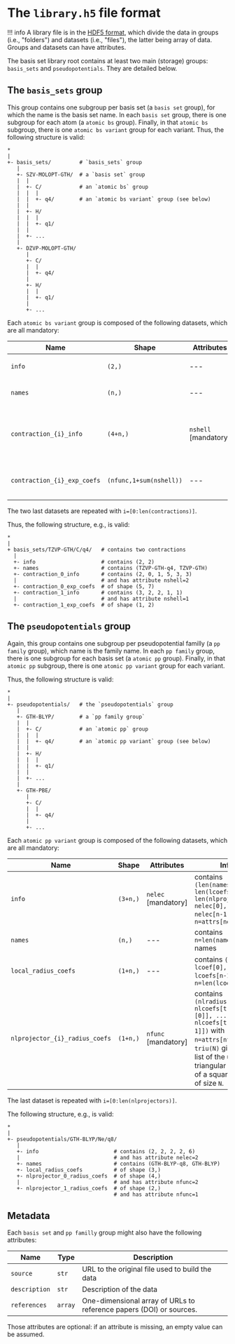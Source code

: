 # The `library.h5` file format

!!! info
    A library file is in the [HDF5 format](https://www.hdfgroup.org/solutions/hdf5/), which divide the data in groups (i.e., "folders") and datasets (i.e., "files"), the latter being array of data.
    Groups and datasets can have attributes.

The basis set library root contains at least two main (storage) groups: `basis_sets` and `pseudopotentials`.
They are detailed below.

## The `basis_sets` group

This group contains one subgroup per basis set (a `basis set` group), for which the name is the basis set name.
In each `basis set` group, there is one subgroup for each atom (a `atomic bs` group).
Finally, in that `atomic bs` subgroup, there is one `atomic bs variant` group for each variant.
Thus, the following structure is valid:

```
*
|
+- basis_sets/         # `basis_sets` group
   |
   +- SZV-MOLOPT-GTH/  # a `basis set` group
   |  |
   |  +- C/            # an `atomic bs` group
   |  |  |
   |  |  +- q4/        # an `atomic bs variant` group (see below)
   |  |
   |  +- H/
   |  |  |
   |  |  +- q1/
   |  |
   |  +- ...
   |
   +- DZVP-MOLOPT-GTH/
      |
      +- C/
      |  |
      |  +- q4/
      |
      +- H/
      |  |
      |  +- q1/
      |
      +- ...
```

Each `atomic bs variant` group is composed of the following datasets, which are all mandatory:

| Name                        | Shape                   | Attributes           | Info                                                                                              |
|-----------------------------|-------------------------|----------------------|---------------------------------------------------------------------------------------------------|
| `info`                      | `(2,)`                  | ---                  | contains `(len(names), len(contractions))`                                                        |
| `names`                     | `(n,)`                  | ---                  | contains `n=len(names)` names                                                                     |
| `contraction_{i}_info`      | `(4+n,)`                | `nshell` [mandatory] | contains `(principle_n, l_min, l_max, nfunc, nshell[0], ..., nshell[n-1])` with `n=attrs[nshell]` |
| `contraction_{i}_exp_coefs` | `(nfunc,1+sum(nshell))` | ---                  | contains exponents in `[:, 0]` and coefficients in `[:, 1:]`                                      |

The two last datasets are repeated with `i=[0:len(contractions)]`.

Thus, the following structure, e.g., is valid:

```
*
|
+ basis_sets/TZVP-GTH/C/q4/   # contains two contractions
  |
  +- info                     # contains (2, 2)
  +- names                    # contains (TZVP-GTH-q4, TZVP-GTH)
  +- contraction_0_info       # contains (2, 0, 1, 5, 3, 3)
  |                           # and has attribute nshell=2
  +- contraction_0_exp_coefs  # of shape (5, 7)
  +- contraction_1_info       # contains (3, 2, 2, 1, 1)
  |                           # and has attribute nshell=1
  +- contraction_1_exp_coefs  # of shape (1, 2)
```

## The `pseudopotentials` group

Again, this group contains one subgroup per pseudopotential familly (a `pp family` group), which name is the family name.
In each `pp family` group, there is one subgroup for each basis set (a `atomic pp` group).
Finally, in that `atomic pp` subgroup, there is one `atomic pp variant` group for each variant.

Thus, the following structure is valid:

```
*
|
+- pseudopotentials/   # the `pseudopotentials` group
   |
   +- GTH-BLYP/        # a `pp family group`
   |  |
   |  +- C/            # an `atomic pp` group
   |  |  |
   |  |  +- q4/        # an `atomic pp variant` group (see below)
   |  |
   |  +- H/
   |  |  |
   |  |  +- q1/
   |  |
   |  +- ...
   |
   +- GTH-PBE/
      |
      +- C/
      |  |
      |  +- q4/
      |
      +- ...
```

Each `atomic pp variant` group is composed of the following datasets, which are all mandatory:

| Name                           | Shape      | Attributes          | Info                                                                                                                                                                                      |
|--------------------------------|------------|---------------------|-------------------------------------------------------------------------------------------------------------------------------------------------------------------------------------------|
| `info`                         | `(3+n,)`   | `nelec` [mandatory] | contains `(len(names), len(lcoefs), len(nlprojectors), nelec[0], ... nelec[n-1])` with `n=attrs[nelec]`                                                                                   |
| `names`                        | `(n,)`     | ---                 | contains `n=len(names)` names                                                                                                                                                             |
| `local_radius_coefs`           | `(1+n,)`   | ---                 | contains `(lradius, lcoef[0],..., lcoefs[n-1])` with `n=len(lcoefs)`                                                                                                                      |
| `nlprojector_{i}_radius_coefs` | `(1+n,)`   | `nfunc` [mandatory] | contains `(nlradius, nlcoefs[triu(n)[0]], ..., nlcoefs[triu(n)[n-1]])` with `n=attrs[nfunc]` and `triu(N)` gives the list of the upper triangular indices of a square matrix of size `N`. |

The last dataset is repeated with `i=[0:len(nlprojectors)]`.

The following structure, e.g., is valid:

```
*
|
+- pseudopotentials/GTH-BLYP/Ne/q8/
   |
   +- info                        # contains (2, 2, 2, 2, 6)
   |                              # and has attribute nelec=2
   +- names                       # contains (GTH-BLYP-q8, GTH-BLYP)
   +- local_radius_coefs          # of shape (3,)
   +- nlprojector_0_radius_coefs  # of shape (4,)
   |                              # and has attribute nfunc=2
   +- nlprojector_1_radius_coefs  # of shape (2,)
                                  # and has attribute nfunc=1
```

## Metadata

Each `basis set` and `pp familly` group might also have the following attributes:

| Name          | Type    | Description                                                         |
|---------------|---------|---------------------------------------------------------------------|
| `source`      | `str`   | URL to the original file used to build the data                     |
| `description` | `str`   | Description of the data                                             |
| `references`  | `array` | One-dimensional array of URLs to reference papers (DOI) or sources. |

Those attributes are optional: if an attribute is missing, an empty value can be assumed.


